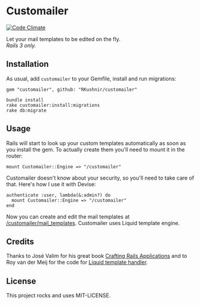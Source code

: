# Customailer
[![Code Climate](https://codeclimate.com/badge.png)](https://codeclimate.com/github/RKushnir/customailer)

Let your mail templates to be edited on the fly.  
*Rails 3 only.*

## Installation
As usual, add `customailer` to your Gemfile, install and run migrations:

    gem "customailer", github: "RKushnir/customailer"

    bundle install
    rake customailer:install:migrations
    rake db:migrate

## Usage
Rails will start to look up your custom templates automatically as soon as you install the gem. To actually create them you'll need to mount it in the router:

    mount Customailer::Engine => "/customailer"

Customailer doesn't know about your security, so you'll need to take care of that. Here's how I use it with Devise:

    authenticate :user, lambda(&:admin?) do
      mount Customailer::Engine => "/customailer"
    end

Now you can create and edit the mail templates at [/customailer/mail_templates](http://localhost:3000/customailer/mail_templates). Customailer uses Liquid template engine.

## Credits
Thanks to José Valim for his great book [Crafting Rails Applications](http://pragprog.com/book/jvrails/crafting-rails-applications) and to Roy van der Meij for the code for [Liquid template handler](http://www.royvandermeij.com/blog/2011/09/21/create-a-liquid-handler-for-rails-3-dot-1/).

## License
This project rocks and uses MIT-LICENSE.
